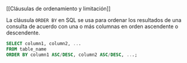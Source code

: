 [[Cláusulas de ordenamiento y limitación]]

La cláusula `ORDER BY` en SQL se usa para ordenar los resultados de una consulta de acuerdo con una o más columnas en orden ascendente o descendente.

```sql
SELECT column1, column2, ...
FROM table_name
ORDER BY column1 ASC/DESC, column2 ASC/DESC, ...;
```

